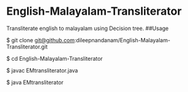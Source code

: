 # English-Malayalam-Transliterator
Transliterate english to malayalam using Decision tree.
##Usage

$ git clone git@github.com:dileepnandanam/English-Malayalam-Transliterator.git

$ cd English-Malayalam-Transliterator

$ javac EMtransliterator.java

$ java EMtransliterator
